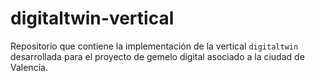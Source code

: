 # digitaltwin-vertical

Repositorio que contiene la implementación de la vertical `digitaltwin` desarrollada para el proyecto de gemelo digital asociado a la ciudad de Valencia.
